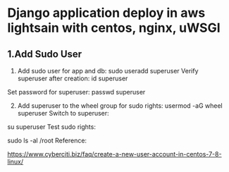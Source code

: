 # Django application deploy in aws lightsain with centos, nginx, uWSGI

## 1.Add Sudo User

1. Add sudo user for app and db:
sudo useradd superuser
Verify superuser after creation:
id superuser

Set password for superuser:
passwd superuser

2. Add superuser to the wheel group for sudo rights:
usermod -aG wheel superuser
Switch to superuser:

su superuser
Test sudo rights:

sudo ls -al /root
Reference:

https://www.cyberciti.biz/faq/create-a-new-user-account-in-centos-7-8-linux/
